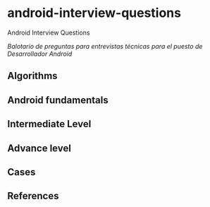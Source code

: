 # android-interview-questions
Android Interview Questions

*Balotario de preguntas para entrevistas técnicas para el puesto de Desarrollador Android*

## Algorithms

## Android fundamentals

## Intermediate Level

## Advance level

## Cases

## References




